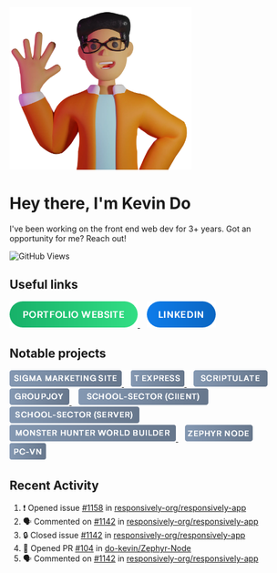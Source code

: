 [portfolio website]: https://img.shields.io/badge/-PORTFOLIO%20WEBSITE-%2317B169

<img src="./assets/avatar/kevin-waving-cropped.webp" style="max-width: 20rem; width: 20rem" />

# **Hey there, I'm Kevin Do**

I've been working on the front end web dev for 3+ years. Got an opportunity for me? Reach out!

![GitHub Views](https://komarev.com/ghpvc/?username=do-kevin&color=846AF3)

## **Useful links**

<div style="display: inline">
    <a aria-label="Portfolio website link" href="https://kevin-do.netlify.app" target="_blank" style="margin-right: 0.75rem">
        <img src="./assets/buttons/portfolio-website-button.webp" alt="green portfolio website link button" />
    </a>
    <a aria-label="LinkedIn website link" href="https://www.linkedin.com/in/do-kevin/" target="_blank">
        <img src="./assets/buttons/linkedin-button.webp" alt="blue linkedin link button" />
    </a>
</div>

## **Notable projects**

<div style="display: inline">
    <a aria-label="SigmaNV Marketing Website link" href="https://sigmanv-demo.netlify.app" target="_blank" style="margin-right: 0.75rem">
        <img src="./assets/buttons/sigmanv-button.webp" alt="gray sigmanv link button" />
    </a>
    <a aria-label="T Express website link" href="https://www.texpress.net" target="_blank" style="margin-right: 0.75rem">
        <img src="./assets/buttons/projects/texpress-button.webp" alt="gray t express link button" />
    </a>
    <a aria-label="Scriptulate website demo link" href="https://scriptulate.com/demo" target="_blank" style="margin-right: 0.75rem">
        <img src="./assets/buttons/projects/scriptulate-button.webp" alt="gray scriptulate link button" />
    </a>
    <a aria-label="GroupJoy website link" href="https://share-gcard-six.vercel.app" target="_blank" style="margin-right: 0.75rem">
        <img src="./assets/buttons/projects/groupjoy-button.webp" alt="gray GroupJoy link button" />
    </a>
    <a aria-label="School Sectory client repository link" href="https://github.com/do-kevin/SchoolSector-client" target="_blank" style="margin-right: 0.75rem">
        <img src="./assets/buttons/projects/school-sector-client-button.webp" alt="gray school sectory client link button" />
    </a>
    <a aria-label="School Sectory server repository link" href="https://github.com/do-kevin/SchoolSector-api" target="_blank" style="margin-right: 0.75rem">
        <img src="./assets/buttons/projects/school-sector-server-button.webp" alt="gray school sectory server link button" />
    </a>
    <a aria-label="Monster Hunter World repository link" href="https://github.com/do-kevin/monster-hunter-world-builder" target="_blank" style="margin-right: 0.75rem">
        <img src="./assets/buttons/projects/mhw-builder-button.webp" alt="gray monster hunter world builder link button" />
    </a>
    <a aria-label="Zephyr Node repository link" href="https://github.com/do-kevin/Zephyr-Node" target="_blank" style="margin-right: 0.75rem">
        <img src="./assets/buttons/projects/zephyr-node-button.webp" alt="gray zephyr node link button" />
    </a>
    <a aria-label="PC-VN repository link" href="https://github.com/do-kevin/pc-vn" target="_blank">
        <img src="./assets/buttons/projects/pcvn-button.webp" alt="gray pc-vn link button" />
    </a>
</div>

<br>

## Recent Activity

<!--START_SECTION:activity-->
1. ❗ Opened issue [#1158](https://github.com/responsively-org/responsively-app/issues/1158) in [responsively-org/responsively-app](https://github.com/responsively-org/responsively-app)
2. 🗣 Commented on [#1142](https://github.com/responsively-org/responsively-app/issues/1142) in [responsively-org/responsively-app](https://github.com/responsively-org/responsively-app)
3. 🔒 Closed issue [#1142](https://github.com/responsively-org/responsively-app/issues/1142) in [responsively-org/responsively-app](https://github.com/responsively-org/responsively-app)
4. 💪 Opened PR [#104](https://github.com/do-kevin/Zephyr-Node/pull/104) in [do-kevin/Zephyr-Node](https://github.com/do-kevin/Zephyr-Node)
5. 🗣 Commented on [#1142](https://github.com/responsively-org/responsively-app/issues/1142) in [responsively-org/responsively-app](https://github.com/responsively-org/responsively-app)
<!--END_SECTION:activity-->
